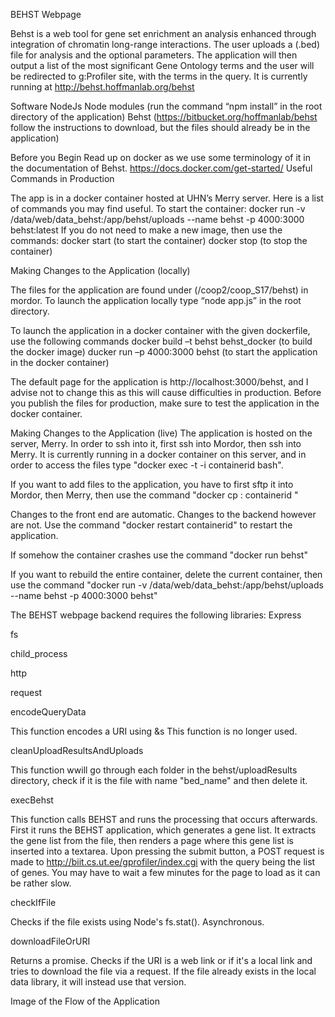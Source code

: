 BEHST Webpage

Behst is a web tool for gene set enrichment an analysis enhanced through integration of chromatin long-range interactions. The user uploads a (.bed) file for analysis and the optional parameters. The application will then output a list of the most significant Gene Ontology terms and the user will be redirected to g:Profiler site, with the terms in the query. It is currently running at http://behst.hoffmanlab.org/behst

Software
NodeJs Node modules (run the command “npm install” in the root directory of the application) Behst (https://bitbucket.org/hoffmanlab/behst follow the instructions to download, but the files should already be in the application)

Before you Begin
Read up on docker as we use some terminology of it in the documentation of Behst. https://docs.docker.com/get-started/
Useful Commands in Production

The app is in a docker container hosted at UHN’s Merry server. Here is a list of commands you may find useful.
To start the container: docker run -v /data/web/data_behst:/app/behst/uploads --name behst -p 4000:3000 behst:latest
If you do not need to make a new image, then use the commands: docker start (to start the container) docker stop (to stop the container)

Making Changes to the Application (locally)

The files for the application are found under (/coop2/coop_S17/behst) in mordor. To launch the application locally type “node app.js” in the root directory.

To launch the application in a docker container with the given dockerfile, use the following commands
docker build –t behst behst_docker (to build the docker image) ducker run –p 4000:3000 behst (to start the application in the docker container)

The default page for the application is http://localhost:3000/behst, and I advise not to change this as this will cause difficulties in production. Before you publish the files for production, make sure to test the application in the docker container.

Making Changes to the Application (live)
The application is hosted on the server, Merry. In order to ssh into it, first ssh into Mordor, then ssh into Merry. It is currently running in a docker container on this server, and in order to access the files type "docker exec -t -i containerid bash".

If you want to add files to the application, you have to first sftp it into Mordor, then Merry, then use the command "docker cp : containerid "

Changes to the front end are automatic. Changes to the backend however are not. Use the command "docker restart containerid" to restart the application.

If somehow the container crashes use the command "docker run behst"

If you want to rebuild the entire container, delete the current container, then use the command "docker run -v 
/data/web/data_behst:/app/behst/uploads --name behst -p 4000:3000 behst"

The BEHST webpage backend requires the following libraries:
Express

fs

child_process

http

request

encodeQueryData

This function encodes a URI using &s This function is no longer used.

cleanUploadResultsAndUploads

This function wwill go through each folder in the behst/uploadResults directory, check if it is the file with name "bed_name" and then delete it.

execBehst

This function calls BEHST and runs the processing that occurs afterwards. First it runs the BEHST application, which generates a gene list. It extracts the gene list from the file, then renders a page where this gene list is inserted into a textarea.
Upon pressing the submit button, a POST request is made to http://biit.cs.ut.ee/gprofiler/index.cgi with the query being the list of genes. You may have to wait a few minutes for the page to load as it can be rather slow.

checkIfFile

Checks if the file exists using Node's fs.stat(). Asynchronous.

downloadFileOrURI

Returns a promise. Checks if the URI is a web link or if it's a local link and tries to download the file via a request. If the file already exists in the local data library, it will instead use that version.

Image of the Flow of the Application
